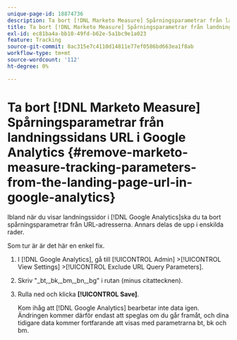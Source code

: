 ```yaml
---
unique-page-id: 18874736
description: Ta bort [!DNL Marketo Measure] Spårningsparametrar från landningssidans URL i Google Analytics - [!DNL Marketo Measure] - Produktdokumentation
title: Ta bort [!DNL Marketo Measure] Spårningsparametrar från landningssidans URL i Google Analytics
exl-id: ec81ba4a-bb10-49fd-b62e-5a1bc9e1a023
feature: Tracking
source-git-commit: 8ac315e7c4110d14811e77ef0586bd663ea1f8ab
workflow-type: tm+mt
source-wordcount: '112'
ht-degree: 0%

---
```


# Ta bort [!DNL Marketo Measure] Spårningsparametrar från landningssidans URL i Google Analytics {#remove-marketo-measure-tracking-parameters-from-the-landing-page-url-in-google-analytics}

Ibland när du visar landningssidor i [!DNL Google Analytics]ska du ta bort spårningsparametrar från URL-adresserna. Annars delas de upp i enskilda rader.

Som tur är är det här en enkel fix.

1. I [!DNL Google Analytics], gå till [!UICONTROL Admin] >[!UICONTROL View Settings] >[!UICONTROL Exclude URL Query Parameters].
1. Skriv &quot;_bt,_bk,_bm,_bn,_bg&quot; i rutan (minus citattecknen).
1. Rulla ned och klicka **[!UICONTROL Save]**.

   Kom ihåg att [!DNL Google Analytics] bearbetar inte data igen. Ändringen kommer därför endast att speglas om du går framåt, och dina tidigare data kommer fortfarande att visas med parametrarna bt, bk och bm.
